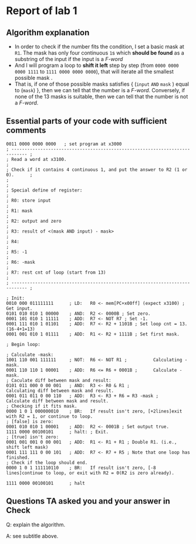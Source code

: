 # Report of lab 1

## Algorithm explanation

- In order to check if the number fits the condition, I set a basic mask at `R1`. The mask has only four continuous `1`s which **should be found** as a substring of the input if the input is a *F-word*
- And I will program a loop to **shift it left** step by step (from `0000 0000 0000 1111` to `1111 0000 0000 0000`), that will iterate all the smallest possible mask .
- That is, if one of those possible masks satisfies { (`input` `AND` `mask` ) equal to (`mask`) }, then we can tell that the number is a *F-word*. Conversely, if none of the 13 masks is suitable, then we can tell that the number is not a *F-word*.

## Essential parts of your code with sufficient comments

```assembly
0011 0000 0000 0000   ; set program at x3000
; ---------------------------------------------------------------------------- ;
; Read a word at x3100.                                                        ;
; Check if it contains 4 continuous 1, and put the answer to R2 (1 or 0).      ;
;                                                                              ;
; Special define of register:                                                  ;
; R0: store input                                                              ;
; R1: mask                                                                     ;
; R2: output and zero                                                          ;
; R3: result of <(mask AND input) - mask>                                      ;
; R4:                                                                          ;
; R5: -1                                                                       ;
; R6: -mask                                                                    ;
; R7: rest cnt of loop (start from 13)                                         ;
; ---------------------------------------------------------------------------- ;

; Init:
0010 000 011111111      ; LD:   R0 <- mem[PC+x00ff] (expect x3100) ; Get input.
0101 010 010 1 00000    ; AND:  R2 <- 0000B ; Set zero.
0001 101 010 1 11111    ; ADD:  R7 <- NOT R7 ; Set -1.
0001 111 010 1 01101    ; ADD:  R7 <- R2 + 1101B ; Set loop cnt = 13. (16-4+1=13)
0001 001 010 1 01111    ; ADD:  R1 <- R2 + 1111B ; Set first mask.

; Begin loop:

; Calculate -mask:
1001 110 001 111111     ; NOT:  R6 <- NOT R1 ;          Calculating -mask.
0001 110 110 1 00001    ; ADD:  R6 <= R6 + 0001B ;      Calculate -mask.
; Caculate diff between mask and result:
0101 011 000 0 00 001   ; AND:  R3 <- R0 & R1 ;                 Calculating diff between mask and result.
0001 011 011 0 00 110   ; ADD:  R3 <- R3 + R6 = R3 -mask ;      Calculate diff between mask and result.
; Checking if it fits mask.
0000 1 0 1 000000010    ; BR:   If result isn't zero, [+2lines]exit with R2 = 1, or continue to loop.
; [false] is zero:
0001 010 010 1 00001    ; ADD:  R2 <- 0001B ; Set output true.
1111 0000 00100101      ; halt: ; Exit.
; [true] isn't zero:
0001 001 001 0 00 001   ; ADD:  R1 <- R1 + R1 ; Double R1. (i.e., shift left mask)
0001 111 111 0 00 101   ; ADD:  R7 <- R7 + R5 ; Note that one loop has finished.
; Check if the loop should end.
0000 1 0 1 111110110    ; BR:   If result isn't zero, [-8 lines]continue to loop, or exit with R2 = 0(R2 is zero already).

1111 0000 00100101      ; halt
```

## Questions TA asked you and your answer in Check

Q: explain the algorithm.

A: see subtitle above.
